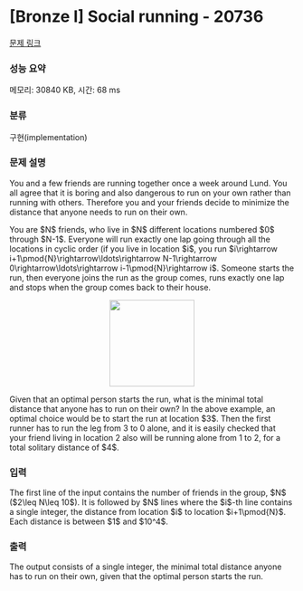 # [Bronze I] Social running - 20736 

[문제 링크](https://www.acmicpc.net/problem/20736) 

### 성능 요약

메모리: 30840 KB, 시간: 68 ms

### 분류

구현(implementation)

### 문제 설명

<p>You and a few friends are running together once a week around Lund. You all agree that it is boring and also dangerous to run on your own rather than running with others. Therefore you and your friends decide to minimize the distance that anyone needs to run on their own.</p>

<p>You are $N$ friends, who live in $N$ different locations numbered $0$ through $N-1$. Everyone will run exactly one lap going through all the locations in cyclic order (if you live in location $i$, you run $i\rightarrow i+1\pmod{N}\rightarrow\ldots\rightarrow N-1\rightarrow 0\rightarrow\ldots\rightarrow i-1\pmod{N}\rightarrow i$. Someone starts the run, then everyone joins the run as the group comes, runs exactly one lap and stops when the group comes back to their house.</p>

<p style="text-align: center;"><img alt="" src="" style="width: 150px; height: 153px;"></p>

<p>Given that an optimal person starts the run, what is the minimal total distance that anyone has to run on their own? In the above example, an optimal choice would be to start the run at location $3$. Then the first runner has to run the leg from 3 to 0 alone, and it is easily checked that your friend living in location 2 also will be running alone from 1 to 2, for a total solitary distance of $4$.</p>

### 입력 

 <p>The first line of the input contains the number of friends in the group, $N$ ($2\leq N\leq 10$). It is followed by $N$ lines where the $i$-th line contains a single integer, the distance from location $i$ to location $i+1\pmod{N}$. Each distance is between $1$ and $10^4$.</p>

### 출력 

 <p>The output consists of a single integer, the minimal total distance anyone has to run on their own, given that the optimal person starts the run.</p>

